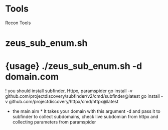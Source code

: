 # Tools
Recon Tools
# zeus_sub_enum.sh
# {usage} ./zeus_sub_enum.sh -d domain.com
! you should install subfinder, Httpx, paramspider 
go install -v github.com/projectdiscovery/subfinder/v2/cmd/subfinder@latest
go install -v github.com/projectdiscovery/httpx/cmd/httpx@latest

* the main aim * 
It takes your domain with this argument -d and pass it to subfinder to collect subdomains, check live subdomian from httpx and collecting parameters from paramspider 
